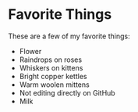 # Favorite Things

These are a few of my favorite things:

- Flower
- Raindrops on roses
- Whiskers on kittens
- Bright copper kettles
- Warm woolen mittens
- Not editing directly on GitHub
- Milk
